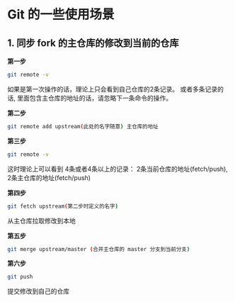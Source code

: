# Git 的一些使用场景

## 1. 同步 fork 的主仓库的修改到当前的仓库

**第一步**
```bash
git remote -v
```
如果是第一次操作的话，理论上只会看到自己仓库的2条记录。 或者多条记录的话, 里面包含主仓库的地址的话，请忽略下一条命令的操作。

**第二步**
```bash
git remote add upstream(此处的名字随意) 主仓库的地址
```

**第三步**
```bash
git remote -v
```
这时理论上可以看到 4条或者4条以上的记录： 2条当前仓库的地址(fetch/push), 2条主仓库的地址(fetch/push)

**第四步**
```bash
git fetch upstream(第二步时定义的名字)
```
从主仓库拉取修改到本地

**第五步**
```bash
git merge upstream/master (合并主仓库的 master 分支到当前分支)
```

**第六步**
```bash
git push
```
提交修改到自己的仓库
